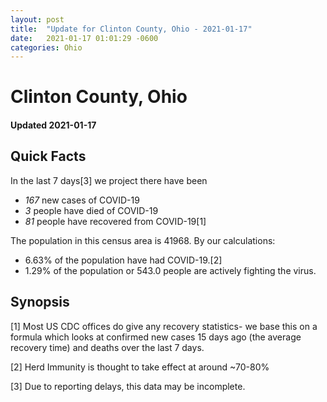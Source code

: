 ```yaml
---
layout: post
title:  "Update for Clinton County, Ohio - 2021-01-17"
date:   2021-01-17 01:01:29 -0600
categories: Ohio
---
```


# Clinton County, Ohio
#### Updated 2021-01-17

## Quick Facts

In the last 7 days[3] we project there have been
- *167* new cases of COVID-19
- *3* people have died of COVID-19
- *81* people have recovered from COVID-19[1]

The population in this census area is 41968. By our calculations:
- 6.63% of the population have had COVID-19.[2]
- 1.29% of the population or 543.0 people are actively fighting the virus.

## Synopsis




[1] Most US CDC offices do give any recovery statistics- we base this on a formula which looks at confirmed new cases
15 days ago (the average recovery time) and deaths over the last 7 days.

[2] Herd Immunity is thought to take effect at around ~70-80%

[3] Due to reporting delays, this data may be incomplete.
 
    